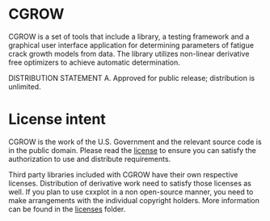 # CGROW
CGROW is a set of tools that include a library, a testing framework and a graphical user interface application for determining parameters of fatigue crack growth models from data. The library utilizes non-linear derivative free optimizers to achieve automatic determination.

DISTRIBUTION STATEMENT A. Approved for public release; distribution is unlimited.

# License intent
CGROW is the work of the U.S. Government and the relevant source code is in the public domain. Please read the [license](license.txt) to ensure you can satisfy the authorization to use and distribute requirements.

Third party libraries included with CGROW have their own respective licenses. Distribution of derivative work need to satisfy those licenses as well. If you plan to use cxxplot in a non open-source manner, you need to make arrangements with the individual copyright holders. More information can be found in the [licenses](licenses) folder.

